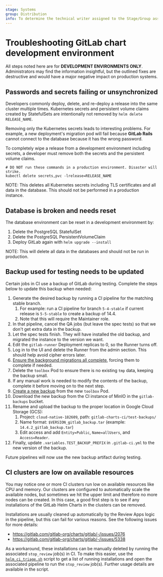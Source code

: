 ```yaml
---
stage: Systems
group: Distribution
info: To determine the technical writer assigned to the Stage/Group associated with this page, see https://handbook.gitlab.com/handbook/product/ux/technical-writing/#assignments
---
```


# Troubleshooting GitLab chart development environment

All steps noted here are for **DEVELOPMENT ENVIRONMENTS ONLY**.
Administrators may find the information insightful, but the outlined fixes
are destructive and would have a major negative impact on production
systems.

## Passwords and secrets failing or unsynchronized

Developers commonly deploy, delete, and re-deploy a release into the same
cluster multiple times. Kubernetes secrets and persistent volume claims created by StatefulSets are
intentionally not removed by `helm delete RELEASE_NAME`.

Removing only the Kubernetes secrets leads to interesting problems. For
example, a new deployment's migration pod will fail because **GitLab Rails**
cannot connect to the database because it has the wrong password.

To completely wipe a release from a development environment including
secrets, a developer must remove both the secrets and the persistent volume
claims.

```shell
# DO NOT run these commands in a production environment. Disaster will strike.
kubectl delete secrets,pvc -lrelease=RELEASE_NAME
```

NOTE:
This deletes all Kubernetes secrets including TLS certificates and all data
in the database. This should not be performed in a production instance.

## Database is broken and needs reset

The database environment can be reset in a development environment by:

1. Delete the PostgreSQL StatefulSet
1. Delete the PostgreSQL PersistentVolumeClaim
1. Deploy GitLab again with `helm upgrade --install`

NOTE:
This will delete all data in the databases and should not be run in
production.

## Backup used for testing needs to be updated

Certain jobs in CI use a backup of GitLab during testing. Complete the steps below to update this backup when needed:

1. Generate the desired backup by running a CI pipeline for the matching stable branch.
   1. For example: run a CI pipeline for branch `5-4-stable` if current release is `5-5-stable` to create a backup of 14.4.
   1. Note that this will require the Maintainer role.
1. In that pipeline, cancel the QA jobs (but leave the spec tests) so that we don't get extra data in the backup.
1. Let the spec tests finish. They will have installed the old backup, and migrated the instance to the version we want.
1. Edit the `gitlab-runner` Deployment replicas to 0, so the Runner turns off.
1. Log in to the UI and delete the Runner from the admin section. This should help avoid cipher errors later.
1. [Ensure the background migrations all complete](https://docs.gitlab.com/ee/update/#checking-for-background-migrations-before-upgrading), forcing them to complete if needed.
1. Delete the `toolbox` Pod to ensure there is no existing `tmp` data, keeping the backup small.
1. If any manual work is needed to modify the contents of the backup, complete it before moving on to the next step.
1. [Create a new backup](../backup-restore/backup.md) from the new `toolbox` Pod.
1. Download the new backup from the CI instance of MinIO in the `gitlab-backups` bucket.
1. Rename and upload the backup to the proper location in Google Cloud Storage (GCS):
   1. Project: `cloud-native-182609`, path: `gitlab-charts-ci/test-backups/`
   1. Name format: `$VERSION_gitlab_backup.tar` (example: `14.4.2_gitlab_backup.tar`)
   1. Edit access and add `Entity=Public`, `Name=allUsers`, and `Access=Reader`.
1. Finally, update `.variables.TEST_BACKUP_PREFIX` in `.gitlab-ci.yml` to the new version of the backup.

Future pipelines will now use the new backup artifact during testing.

## CI clusters are low on available resources

You may notice one or more CI clusters run low on available resources like CPU
and memory. Our clusters are configured to automatically scale the available
nodes, but sometimes we hit the upper limit and therefore no more nodes can be
created. In this case, a good first step is to see if any installations of the
GitLab Helm Charts in the clusters can be removed.

Installations are usually cleaned up automatically by the Review Apps logic in
the pipeline, but this can fail for various reasons. See the following issues
for more details:

- https://gitlab.com/gitlab-org/charts/gitlab/-/issues/2076
- https://gitlab.com/gitlab-org/charts/gitlab/-/issues/5338

As a workaround, these installations can be manually deleted by running the associated
`stop_review` job(s) in CI. To make this easier, use the
[`helm_ci_triage.sh`](https://gitlab.com/gitlab-org/charts/gitlab/-/blob/master/scripts/ci/helm_ci_triage.sh)
script to get a list of running installations and open the associated pipeline to run
the `stop_review` job(s). Further usage details are available in the script.
